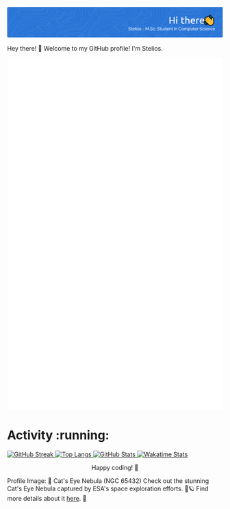 
<img src="./my_banner.png" alt="Header">


Hey there! 👋 Welcome to my GitHub profile! I'm Stelios.

<p align="center">
  
  <img src="/github-metrics.svg" alt="Metrics">  
  
</p>

<h1 align="left">Activity :running:</h1>
<p align="left">
  <a href="https://github.com/stperrakis/">
    <img src="https://github-readme-streak-stats.herokuapp.com/?user=stperrakis&theme=transparent&hide_border=true&date_format=%5BY%20%5DM%20j" alt="GitHub Streak">
  </a>
  
  <a href="https://github.com/stperrakis/">
    <img src="https://github-readme-stats.vercel.app/api/top-langs/?username=stperrakis&hide_progress=false&layout=donut&theme=transparent&hide_border=true" alt="Top Langs">
  </a>
  
  <a href="https://github.com/stperrakis/">
    <img src="https://github-readme-stats.vercel.app/api?username=stperrakis&theme=transparent&count_private=true&show_icons=true&hide_title=true&hide_border=true" alt="GitHub Stats">
  </a>
  
  <a href="https://github.com/stperrakis/">
    <img src="https://github-readme-stats.vercel.app/api/wakatime?username=stperrakis&theme=transparent&hide_title=true&hide_border=true" alt="Wakatime Stats">
  </a>
   
</p> 
</p>

<p align="center">
  Happy coding! 🚀
</p>

Profile Image: 🌌 Cat's Eye Nebula (NGC 65432)
Check out the stunning Cat's Eye Nebula captured by ESA's space exploration efforts. 🚀🪐
Find more details about it [here](https://www.esa.int/Science_Exploration/Space_Science/Cat_s_Eye_Nebula_NGC_65432?fbclid=IwAR0misytOAJCAP2vEbHz_aYzxiIFKPWxIKMM). 🌠


